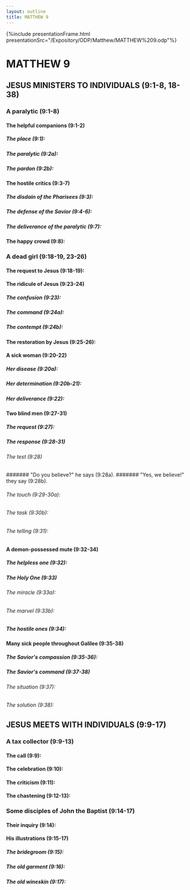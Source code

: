 ```yaml
---
layout: outline
title: MATTHEW 9
---
```

{%include presentationFrame.html presentationSrc="/Expository/ODP/Matthew/MATTHEW%209.odp"%}

# MATTHEW 9
## JESUS MINISTERS TO INDIVIDUALS (9:1-8, 18-38) 
###  A paralytic (9:1-8) 
####  The helpful companions (9:1-2) 
#####  The place (9:1): 
#####  The paralytic (9:2a): 
#####  The pardon (9:2b): 
####  The hostile critics (9:3-7) 
#####  The disdain of the Pharisees (9:3): 
#####  The defense of the Savior (9:4-6): 
#####  The deliverance of the paralytic (9:7): 
####  The happy crowd (9:8): 
###  A dead girl (9:18-19, 23-26) 
####  The request to Jesus (9:18-19): 
####  The ridicule of Jesus (9:23-24) 
#####  The confusion (9:23): 
#####  The command (9:24a): 
#####  The contempt (9:24b): 
####  The restoration by Jesus (9:25-26): 
####  A sick woman (9:20-22) 
#####  Her disease (9:20a): 
#####  Her determination (9:20b-21):
#####  Her deliverance (9:22): 
####  Two blind men (9:27-31) 
#####  The request (9:27): 
#####  The response (9:28-31) 
######  The test (9:28) 
#######  \"Do you believe?\" he says (9:28a). 
#######  \"Yes, we believe!\" they say (9:28b). 
######  The touch (9:29-30a): 
######  The task (9:30b): 
######  The telling (9:31): 
####  A demon-possessed mute (9:32-34) 
#####  The helpless one (9:32): 
#####  The Holy One (9:33) 
######  The miracle (9:33a): 
######  The marvel (9:33b): 
#####  The hostile ones (9:34): 
####  Many sick people throughout Galilee (9:35-38) 
#####  The Savior\'s compassion (9:35-36): 
#####  The Savior\'s command (9:37-38) 
######  The situation (9:37): 
######  The solution (9:38): 
## JESUS MEETS WITH INDIVIDUALS (9:9-17) 
###  A tax collector (9:9-13) 
####  The call (9:9): 
####  The celebration (9:10): 
####  The criticism (9:11): 
####  The chastening (9:12-13): 
###  Some disciples of John the Baptist (9:14-17) 
####  Their inquiry (9:14): 
####  His illustrations (9:15-17) 
#####  The bridegroom (9:15): 
#####  The old garment (9:16): 
#####  The old wineskin (9:17): 
